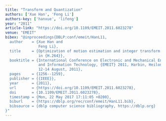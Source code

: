 ```yaml
---
title: "Transform and Quantization"
authors: ['Xue Han', 'Feng Li']
authors-key: ['hanxue', 'lifeng']
year: "2011"
article-link: "https://doi.org/10.1109/EMEIT.2011.6023278"
venue: "EMEIT"
bibex: "@inproceedings{DBLP:conf/emeit/HanL11,
  author    = {Xue Han and
               Feng Li},
  title     = {Optimization of motion estimation and integer transform and quantization
               in {H.264}},
  booktitle = {International Conference on Electronic and Mechanical Engineering
               and Information Technology, {EMEIT} 2011, Harbin, Heilongjiang, China,
               12-14 August, 2011},
  pages     = {1256--1259},
  publisher = {{IEEE}},
  year      = {2011},
  url       = {https://doi.org/10.1109/EMEIT.2011.6023278},
  doi       = {10.1109/EMEIT.2011.6023278},
  timestamp = {Mon, 22 May 2017 17:11:05 +0200},
  biburl    = {https://dblp.org/rec/conf/emeit/HanL11.bib},
  bibsource = {dblp computer science bibliography, https://dblp.org}
}"
---
```

